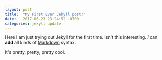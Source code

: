 ```yaml
---
layout: post
title:  "My First Ever Jekyll post!"
date:   2017-06-23 23:24:52 -0700
categories: jekyll update
---
```

Here I am just trying out Jekyll for the first time. Isn't this interesting. *I* can **add** all kinds of [Markdown](https://daringfireball.net/projects/markdown/syntax) syntax.

It's pretty, pretty, pretty cool. 

